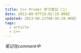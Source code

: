```yaml
---
title: C++ Primer 学习笔记（二）
date: 2013-08-07T15:02:19.000Z
updated: 2013-08-21T08:44:29.000Z
tags:
  - article
  - C++
---
```


_笔记在comment中_
